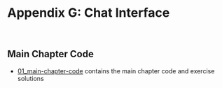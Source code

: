 # Appendix G: Chat Interface

&nbsp;
## Main Chapter Code

- [01_main-chapter-code](01_main-chapter-code) contains the main chapter code and exercise solutions

&nbsp;


